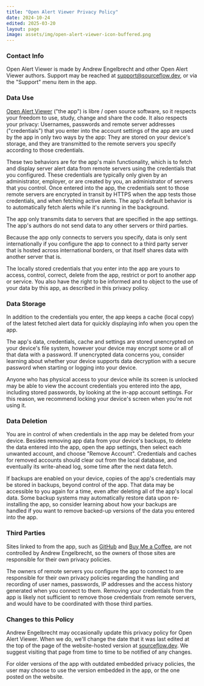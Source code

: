 ```yaml
---
title: "Open Alert Viewer Privacy Policy"
date: 2024-10-24
edited: 2025-03-20
layout: page
image: assets/img/open-alert-viewer-icon-buffered.png
---
```


### Contact Info

Open Alert Viewer is made by Andrew Engelbrecht and other Open Alert Viewer
authors. Support may be reached at
[support@sourceflow.dev](mailto:support@sourceflow.dev), or via the "Support"
menu item in the app.

### Data Use

[Open Alert Viewer](https://sourceflow.dev/apps/open-alert-viewer/) ("the
app") is libre / open source software, so it respects your freedom to use,
study, change and share the code. It also respects your privacy: Usernames,
passwords and remote server addresses ("credentials") that you enter into the
account settings of the app are used by the app in only two ways by the app:
They are stored on your device's storage, and they are transmitted to the
remote servers you specify according to those credentials.

These two behaviors are for the app's main functionality, which is to fetch and
display server alert data from remote servers using the credentials that you
configured. These credentials are typically only given by an administrator,
employer, or are created by you, an administrator of servers that you control.
Once entered into the app, the credentials sent to those remote servers are
encrypted in transit by HTTPS when the app tests those credentials, and when
fetching active alerts. The app's default behavior is to automatically fetch
alerts while it's running in the background.

The app only transmits data to servers that are specified in the app settings.
The app's authors do not send data to any other servers or third parties.

Because the app only connects to servers you specify, data is only sent
internationally if you configure the app to connect to a third party server
that is hosted across international borders, or that itself shares data with
another server that is.

The locally stored credentials that you enter into the app are yours to access,
control, correct, delete from the app, restrict or port to another app or
service. You also have the right to be informed and to object to the use of
your data by this app, as described in this privacy policy.

### Data Storage

In addition to the credentials you enter, the app keeps a cache (local copy) of
the latest fetched alert data for quickly displaying info when you open the
app.

The app's data, credentials, cache and settings are stored unencrypted on your
device's file system, however your device may encrypt some or all of that data
with a password. If unencrypted data concerns you, consider learning about
whether your device supports data decryption with a secure password when
starting or logging into your device.

Anyone who has physical access to your device while its screen is unlocked may
be able to view the account credentials you entered into the app, including
stored passwords, by looking at the in-app account settings. For this reason,
we recommend locking your device's screen when you're not using it.

### Data Deletion

You are in control of when credentials in the app may be deleted from your
device. Besides removing app data from your device's backups, to delete the
data entered into the app, open the app settings, then select each unwanted
account, and choose "Remove Account". Credentials and caches for removed
accounts should clear out from the local database, and eventually its
write-ahead log, some time after the next data fetch.

If backups are enabled on your device, copies of the app's credentials may be
stored in backups, beyond control of the app. That data may be accessible to
you again for a time, even after deleting all of the app's local data. Some
backup systems may automatically restore data upon re-installing the app, so
consider learning about how your backups are handled if you want to remove
backed-up versions of the data you entered into the app.

### Third Parties

Sites linked to from the app, such as [GitHub](https://github.com) and [Buy Me
a Coffee](https://buymeacoffee.com), are not controlled by Andrew Engelbrecht,
so the owners of those sites are responsible for their own privacy policies.

The owners of remote servers you configure the app to connect to are
responsible for their own privacy policies regarding the handling and recording
of user names, passwords, IP addresses and the access history generated when
you connect to them. Removing your credentials from the app is likely not
sufficient to remove those credentials from remote servers, and would have to
be coordinated with those third parties.

### Changes to this Policy

Andrew Engelbrecht may occasionally update this privacy policy for Open Alert
Viewer. When we do, we'll change the date that it was last edited at the top of
the page of the website-hosted version at
[sourceflow.dev](https://sourceflow.dev/apps/open-alert-viewer/privacy-policy/).
We suggest visiting that page from time to time to be notified of any changes.

For older versions of the app with outdated embedded privacy policies, the user
may choose to use the version embedded in the app, or the one posted on the
website.


